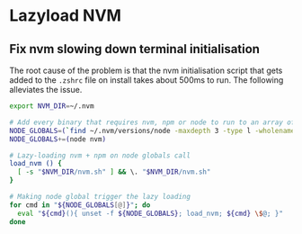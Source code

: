 # Lazyload NVM

## Fix nvm slowing down terminal initialisation

The root cause of the problem is that the nvm initialisation script that gets added to the `.zshrc` file on install takes about 500ms to run. The following alleviates the issue.

```sh
export NVM_DIR=~/.nvm

# Add every binary that requires nvm, npm or node to run to an array of node globals
NODE_GLOBALS=(`find ~/.nvm/versions/node -maxdepth 3 -type l -wholename '*/bin/*' | xargs -n1 basename | sort | uniq`)
NODE_GLOBALS+=(node nvm)

# Lazy-loading nvm + npm on node globals call
load_nvm () {
  [ -s "$NVM_DIR/nvm.sh" ] && \. "$NVM_DIR/nvm.sh"
}

# Making node global trigger the lazy loading
for cmd in "${NODE_GLOBALS[@]}"; do
  eval "${cmd}(){ unset -f ${NODE_GLOBALS}; load_nvm; ${cmd} \$@; }"
done
```
